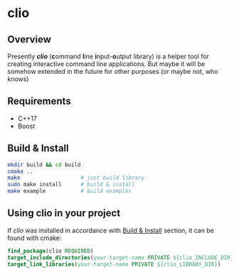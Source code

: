 # clio

## Overview
Presently ***clio*** (**c**ommand **l**ine **i**nput-**o**utput library) is a helper tool for creating interactive command line applications. But maybe it will be somehow extended in the future for other purposes (or maybe not, who knows)

## Requirements
- C++17
- Boost

## Build & Install
```bash
mkdir build && cd build
cmake ..
make                   # just build library
sudo make install      # build & install
make example           # build examples
```

## Using clio in your project
If _clio_ was installed in accordance with [Build & Install](#Build--Install) section, it can be found with cmake:
```cmake
find_package(clio REQUIRED)
target_include_directories(your-target-name PRIVATE ${clio_INCLUDE_DIR})
target_link_libraries(your-target-name PRIVATE ${clio_LIBRARY_DIR})
```
